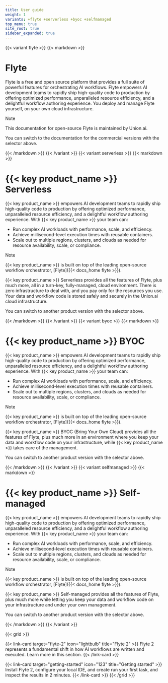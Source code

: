 ```yaml
---
title: User guide
weight: 1
variants: +flyte +serverless +byoc +selfmanaged
top_menu: true
site_root: true
sidebar_expanded: true
---
```


{{< variant flyte >}}
{{< markdown >}}

# Flyte

Flyte is a free and open source platform that provides a full suite of powerful features for orchestrating AI workflows.
Flyte empowers AI development teams to rapidly ship high-quality code to production by offering optimized performance, unparalleled resource efficiency, and a delightful workflow authoring experience.
You deploy and manage Flyte yourself, on your own cloud infrastructure.

> [!NOTE]
> This documentation for open-source Flyte is maintained by Union.ai.
>
> You can switch to the documentation for the commercial versions with the selector above.

{{< /markdown >}}
{{< /variant >}}
{{< variant serverless >}}
{{< markdown >}}

# {{< key product_name >}} Serverless

{{< key product_name >}} empowers AI development teams to rapidly ship high-quality code to production by offering optimized performance, unparalleled resource efficiency, and a delightful workflow authoring experience. With {{< key product_name >}} your team can:

* Run complex AI workloads with performance, scale, and efficiency.
* Achieve millisecond-level execution times with reusable containers.
* Scale out to multiple regions, clusters, and clouds as needed for resource availability, scale, or compliance.

> [!NOTE]
> {{< key product_name >}} is built on top of the leading open-source workflow orchestrator, [Flyte]({{< docs_home flyte >}}).
>
> {{< key product_name >}} Serverless provides all the features of Flyte, plus much more,
> all in a turn-key, fully-managed, cloud environment.
> There is zero infrastructure to deal with, and you pay only for the resources you use.
> Your data and workflow code is stored safely and securely in the Union.ai cloud infrastructure.
>
> You can switch to another product version with the selector above.

{{< /markdown >}}
{{< /variant >}}
{{< variant byoc >}}
{{< markdown >}}

# {{< key product_name >}} BYOC

{{< key product_name >}} empowers AI development teams to rapidly ship high-quality code to production by offering optimized performance, unparalleled resource efficiency, and a delightful workflow authoring experience. With {{< key product_name >}} your team can:

* Run complex AI workloads with performance, scale, and efficiency.
* Achieve millisecond-level execution times with reusable containers.
* Scale out to multiple regions, clusters, and clouds as needed for resource availability, scale, or compliance.

> [!NOTE]
> {{< key product_name >}} is built on top of the leading open-source workflow orchestrator, [Flyte]({{< docs_home flyte >}}).
>
> {{< key product_name >}} BYOC (Bring Your Own Cloud) provides all the features of Flyte, plus much more
> in an environment where you keep your data and workflow code on your infrastructure, while {{< key product_name >}} takes care of the management.
>
> You can switch to another product version with the selector above.

{{< /markdown >}}
{{< /variant >}}
{{< variant selfmanaged >}}
{{< markdown >}}

# {{< key product_name >}} Self-managed

{{< key product_name >}} empowers AI development teams to rapidly ship high-quality code to production by offering optimized performance, unparalleled resource efficiency, and a delightful workflow authoring experience. With {{< key product_name >}} your team can:

* Run complex AI workloads with performance, scale, and efficiency.
* Achieve millisecond-level execution times with reusable containers.
* Scale out to multiple regions, clusters, and clouds as needed for resource availability, scale, or compliance.

> [!NOTE]
> {{< key product_name >}} is built on top of the leading open-source workflow orchestrator, [Flyte]({{< docs_home flyte >}}).
>
> {{< key product_name >}} Self-managed provides all the features of Flyte, plus much more
> while letting you keep your data and workflow code on your infrastructure and under your own management.
>
> You can switch to another product version with the selector above.

{{< /markdown >}}
{{< /variant >}}

{{< grid >}}

{{< link-card target="flyte-2" icon="lightbulb" title="Flyte 2" >}}
Flyte 2 represents a fundamental shift in how AI workflows are written and executed. Learn
more in this section.
{{< /link-card >}}

{{< link-card target="getting-started" icon="123" title="Getting started" >}}
Install Flyte 2, configure your local IDE, and create run your first task, and inspect the results in 2 minutes.
{{< /link-card >}}
{{< /grid >}}
